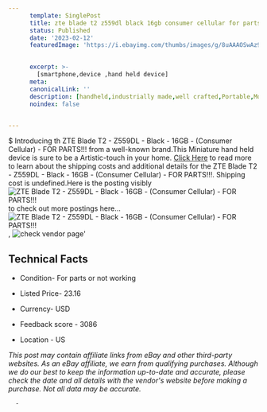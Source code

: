 ```yaml
---
      template: SinglePost
      title: zte blade t2 z559dl black 16gb consumer cellular for parts 
      status: Published
      date: '2023-02-12'
      featuredImage: 'https://i.ebayimg.com/thumbs/images/g/8uAAAOSwAz9isMVe/s-l225.jpg'
       

      excerpt: >-
        [smartphone,device ,hand held device]
      meta:
      canonicalLink: ''
      description: [handheld,industrially made,well crafted,Portable,Mobile,Compact,Convenient,Lightweight,Maneuverable,Man-portable,Miniature,Carriable,Hand-held,Light,Holdable,Transportable,Mobile device,Pocket-sized,On-the-go,Wireless,Cordless,Compact size,Convenient size, smartphone,device ,hand held device]
      noindex: false
      

---
```

$
      Introducing th ZTE Blade T2 - Z559DL - Black - 16GB - (Consumer Cellular) - FOR PARTS!!! from a well-known brand.This Miniature hand held device is sure to be a Artistic-touch in your home. [Click Here](https://www.ebay.com/itm/204001335445?hash=item2f7f6d5895%3Ag%3A8uAAAOSwAz9isMVe&mkevt=1&mkcid=1&mkrid=711-53200-19255-0&campid=%253CePNCampaignId%253E&customid=%253CreferenceId%253E&toolid=10049) to read more to learn about the shipping costs and additional details for the ZTE Blade T2 - Z559DL - Black - 16GB - (Consumer Cellular) - FOR PARTS!!!. Shipping cost is undefined.Here is the posting visibly ![ZTE Blade T2 - Z559DL - Black - 16GB - (Consumer Cellular) - FOR PARTS!!!](https://i.ebayimg.com/thumbs/images/g/8uAAAOSwAz9isMVe/s-l225.jpg) to check out more postings here... ![ZTE Blade T2 - Z559DL - Black - 16GB - (Consumer Cellular) - FOR PARTS!!!](https://i.ebayimg.com/images/g/8uAAAOSwAz9isMVe/s-l1600.jpg), ![check vendor page](https://origin-galleryplus.ebayimg.com/ws/web/204001335445_2_0_1/225x225.jpg,https://origin-galleryplus.ebayimg.com/ws/web/204001335445_3_0_1/225x225.jpg,https://origin-galleryplus.ebayimg.com/ws/web/204001335445_4_0_1/225x225.jpg,https://origin-galleryplus.ebayimg.com/ws/web/204001335445_5_0_1/225x225.jpg,https://origin-galleryplus.ebayimg.com/ws/web/204001335445_6_0_1/225x225.jpg)'

      

 ## Technical Facts 



     
      

 - Condition- For parts or not working 


      

 - Listed Price- 23.16 


      

 - Currency- USD 


      

 - Feedback score - 3086 


      

 - Location - US 


      
      

 *_This post may contain affiliate links from eBay and other third-party websites. As an eBay affiliate, we earn from qualifying purchases. Although we do our best to keep the information up-to-date and accurate, please check the date and all details with the vendor's website before making a purchase. Not all data may be accurate._*




      -
